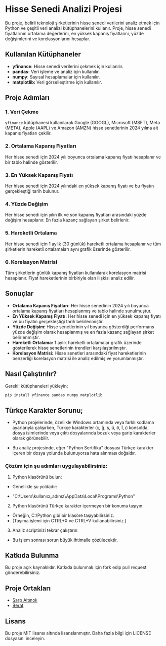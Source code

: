 # Hisse Senedi Analizi Projesi

Bu proje, belirli teknoloji şirketlerinin hisse senedi verilerini analiz etmek için Python ve çeşitli veri analizi kütüphanelerini kullanır. Proje, hisse senedi fiyatlarının ortalama değerlerini, en yüksek kapanış fiyatlarını, yüzde değişimlerini ve korelasyonlarını hesaplar.

## Kullanılan Kütüphaneler

- **yfinance:** Hisse senedi verilerini çekmek için kullanılır.  
- **pandas:** Veri işleme ve analiz için kullanılır.  
- **numpy:** Sayısal hesaplamalar için kullanılır.  
- **matplotlib:** Veri görselleştirme için kullanılır.  

## Proje Adımları

### 1. Veri Çekme
`yfinance` kütüphanesi kullanılarak Google (GOOGL), Microsoft (MSFT), Meta (META), Apple (AAPL) ve Amazon (AMZN) hisse senetlerinin 2024 yılına ait kapanış fiyatları çekilir.

### 2. Ortalama Kapanış Fiyatları
Her hisse senedi için 2024 yılı boyunca ortalama kapanış fiyatı hesaplanır ve bir tablo halinde gösterilir.

### 3. En Yüksek Kapanış Fiyatı
Her hisse senedi için 2024 yılındaki en yüksek kapanış fiyatı ve bu fiyatın gerçekleştiği tarih bulunur.

### 4. Yüzde Değişim
Her hisse senedi için yılın ilk ve son kapanış fiyatları arasındaki yüzde değişim hesaplanır. En fazla kazanç sağlayan şirket belirlenir.

### 5. Hareketli Ortalama
Her hisse senedi için 1 aylık (30 günlük) hareketli ortalama hesaplanır ve tüm şirketlerin hareketli ortalamaları aynı grafik üzerinde gösterilir.

### 6. Korelasyon Matrisi
Tüm şirketlerin günlük kapanış fiyatları kullanılarak korelasyon matrisi hesaplanır. Fiyat hareketlerinin birbiriyle olan ilişkisi analiz edilir.

## Sonuçlar

- **Ortalama Kapanış Fiyatları:** Her hisse senedinin 2024 yılı boyunca ortalama kapanış fiyatları hesaplanmış ve tablo halinde sunulmuştur.
- **En Yüksek Kapanış Fiyatı:** Her hisse senedi için en yüksek kapanış fiyatı ve bu fiyatın gerçekleştiği tarih belirlenmiştir.
- **Yüzde Değişim:** Hisse senetlerinin yıl boyunca gösterdiği performans yüzde değişim olarak hesaplanmış ve en fazla kazanç sağlayan şirket belirlenmiştir.
- **Hareketli Ortalama:** 1 aylık hareketli ortalamalar grafik üzerinde gösterilerek hisse senetlerinin trendleri karşılaştırılmıştır.
- **Korelasyon Matrisi:** Hisse senetleri arasındaki fiyat hareketlerinin benzerliği korelasyon matrisi ile analiz edilmiş ve yorumlanmıştır.

## Nasıl Çalıştırılır?

 Gerekli kütüphaneleri yükleyin:

```bash
pip install yfinance pandas numpy matplotlib
```

## Türkçe Karakter Sorunu;

- Python projelerinde, özellikle Windows ortamında veya farklı kodlama ayarlarıyla çalışırken, Türkçe karakterler (ç, ğ, ş, ü, ö, İ, ı) konsolda, dosya isimlerinde veya çıktı dosyalarında bozuk veya garip karakterler olarak görünebilir.

- Bu analiz projesinde, eğer "Python Sertifika" dosyası Türkçe karakter içeren bir dosya yolunda bulunuyorsa hata alınması doğaldır.

### Çözüm için şu adımları uygulayabilirsiniz:

1. Python klasörünü bulun:
- Genellikle şu yoldadır:

- "C:\Users\kullanıcı_adınız\AppData\Local\Programs\Python"

2. Python klasörünü Türkçe karakter içermeyen bir konuma taşıyın:
- Örneğin, C:\Python gibi bir klasöre taşıyabilirsiniz.
- (Taşıma işlemi için CTRL+X ve CTRL+V kullanabilirsiniz.)

3. Analiz scriptinizi tekrar çalıştırın:
- Bu işlem sonrası sorun büyük ihtimalle çözülecektir.

## Katkıda Bulunma
Bu proje açık kaynaklıdır. Katkıda bulunmak için fork edip pull request gönderebilirsiniz.

## Proje Ortakları
- [Sarp Altınok](https://github.com/sarpaltinok)
- [Berat](https://github.com/brgkdm)
## Lisans
Bu proje MIT lisansı altında lisanslanmıştır. Daha fazla bilgi için LICENSE dosyasını inceleyin.
